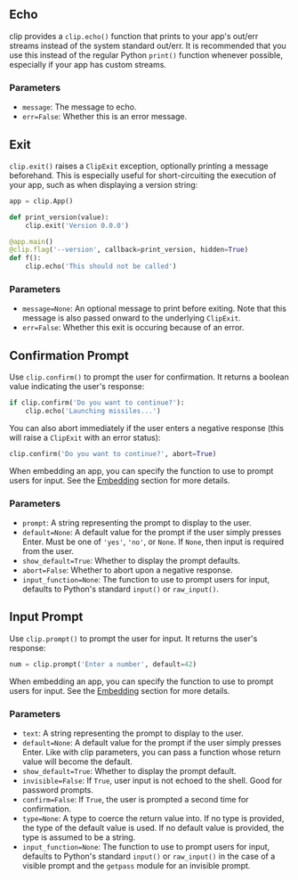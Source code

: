 ## Echo

clip provides a `clip.echo()` function that prints to your app's out/err streams instead of the system standard out/err. It is recommended that you use this instead of the regular Python `print()` function whenever possible, especially if your app has custom streams.

### Parameters

- `message`: The message to echo.
- `err=False`: Whether this is an error message.

## Exit

`clip.exit()` raises a `ClipExit` exception, optionally printing a message beforehand. This is especially useful for short-circuiting the execution of your app, such as when displaying a version string:

```python
app = clip.App()

def print_version(value):
	clip.exit('Version 0.0.0')

@app.main()
@clip.flag('--version', callback=print_version, hidden=True)
def f():
	clip.echo('This should not be called')
```

### Parameters

- `message=None`: An optional message to print before exiting. Note that this message is also passed onward to the underlying `ClipExit`.
- `err=False`: Whether this exit is occuring because of an error.

## Confirmation Prompt

Use `clip.confirm()` to prompt the user for confirmation. It returns a boolean value indicating the user's response:

```python
if clip.confirm('Do you want to continue?'):
	clip.echo('Launching missiles...')
```

You can also abort immediately if the user enters a negative response (this will raise a `ClipExit` with an error status):

```python
clip.confirm('Do you want to continue?', abort=True)
```

When embedding an app, you can specify the function to use to prompt users for input. See the [Embedding](embedding.md) section for more details.

### Parameters

- `prompt`: A string representing the prompt to display to the user.
- `default=None`: A default value for the prompt if the user simply presses Enter. Must be one of `'yes'`, `'no'`, or `None`. If `None`, then input is required from the user.
- `show_default=True`: Whether to display the prompt defaults.
- `abort=False`: Whether to abort upon a negative response.
- `input_function=None`: The function to use to prompt users for input, defaults to Python's standard `input()` or `raw_input()`.

## Input Prompt

Use `clip.prompt()` to prompt the user for input. It returns the user's response:

```python
num = clip.prompt('Enter a number', default=42)
```

When embedding an app, you can specify the function to use to prompt users for input. See the [Embedding](embedding.md) section for more details.

### Parameters

- `text`: A string representing the prompt to display to the user.
- `default=None`: A default value for the prompt if the user simply presses Enter. Like with clip parameters, you can pass a function whose return value will become the default.
- `show_default=True`: Whether to display the prompt default.
- `invisible=False`: If `True`, user input is not echoed to the shell. Good for password prompts.
- `confirm=False`: If `True`, the user is prompted a second time for confirmation.
- `type=None`: A type to coerce the return value into. If no type is provided, the type of the default value is used. If no default value is provided, the type is assumed to be a string.
- `input_function=None`: The function to use to prompt users for input, defaults to Python's standard `input()` or `raw_input()` in the case of a visible prompt and the `getpass` module for an invisible prompt.
